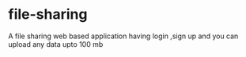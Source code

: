# file-sharing
A file sharing web based application having login ,sign up and you can upload any data upto 100 mb
